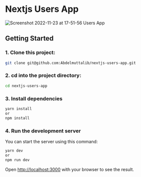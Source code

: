 # Nextjs Users App
![Screenshot 2022-11-23 at 17-51-56 Users App](https://user-images.githubusercontent.com/54845047/203516980-f43b412e-91b2-4e9d-9398-88e55bae0946.png)



## Getting Started

### 1. Clone this project:

```bash
git clone git@github.com:Abdelmuttalib/nextjs-users-app.git
```

### 2. cd into the project directory:

```bash
cd nextjs-users-app
```

### 3. Install dependencies

```bash
yarn install
or
npm install
```

### 4. Run the development server

You can start the server using this command:

```bash
yarn dev
or
npm run dev
```

Open [http://localhost:3000](http://localhost:3000) with your browser to see the result.
